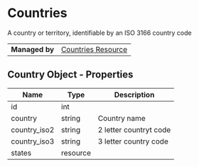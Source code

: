 # Countries

A country or territory, identifiable by an ISO 3166 country code

|||
|----|----|
| **Managed by** | [Countries Resource](/api/stores/v2/countries)

## Country Object - Properties

| Name | Type | Description |
| --- | --- | --- |
| id | int |
| country | string | Country name |
| country_iso2 | string | 2 letter countryt code |
| country_iso3 | string | 3 letter country code |
| states | resource |
